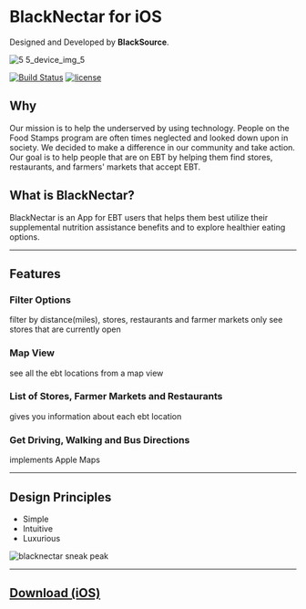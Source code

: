 BlackNectar for iOS
=========================================

Designed and Developed by **BlackSource**.

![5 5_device_img_5](https://cloud.githubusercontent.com/assets/20737269/21950061/0fb4218e-d9ac-11e6-9ec2-05a7c44e1b2f.jpg)

[![Build Status](https://travis-ci.org/BlackSourceLabs/BlackNectar-iOS.svg?branch=develop)](https://travis-ci.org/BlackSourceLabs/BlackNectar-iOS)
[![license](https://img.shields.io/github/license/BlackSourceLabs/BlackNectar-iOS.svg)]()

## Why
Our mission is to help the underserved by using technology. 
People on the Food Stamps program are often times neglected and looked down upon in society.
We decided to make a difference in our community and take action.
Our goal is to help people that are on EBT by helping them find stores, restaurants, and farmers' markets that accept EBT.


## What is BlackNectar?
BlackNectar is an App for EBT users that helps them best utilize their supplemental nutrition assistance benefits and to explore healthier eating options.

---

## Features

### Filter Options 
filter by distance(miles), stores, restaurants and farmer markets 
only see stores that are currently open 

### Map View
see all the ebt locations from a map view 

### List of Stores, Farmer Markets and Restaurants
gives you information about each ebt location

### Get Driving, Walking and Bus Directions 
implements Apple Maps 

---

## Design Principles
+ Simple
+ Intuitive 
+ Luxurious

![blacknectar sneak peak](https://cloud.githubusercontent.com/assets/20737269/21948639/3ffd67c0-d9a1-11e6-9496-72c1d029c456.gif)

---

## [Download (iOS)](https://itunes.apple.com/us/app/blacknectar/id1188829547?mt=8)

